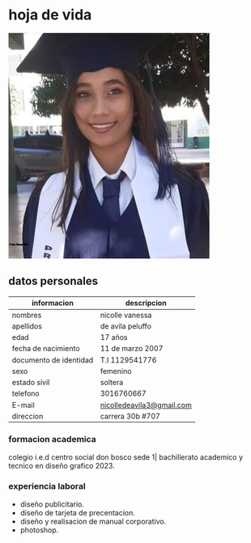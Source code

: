 # hoja de vida

![](thumbnail_1000021057.jpg)

## datos personales 

|informacion|descripcion|
|--|---|
|nombres|nicolle vanessa|
|apellidos|de avila peluffo|
|edad|17 años|
|fecha de nacimiento|11 de marzo 2007|
|documento de identidad| T.I 1129541776|
|sexo|femenino|
|estado sivil|soltera|
|telefono|3016760667|
|E-mail|nicolledeavila3@gmail.com|
|direccion|carrera 30b #707|

### formacion academica

colegio i.e.d centro social don bosco sede 1| bachillerato academico y tecnico en diseño grafico 2023.

### experiencia laboral
- diseño publicitario.
- diseño de tarjeta de precentacion.
- diseño y realisacion de manual corporativo.
- photoshop.

